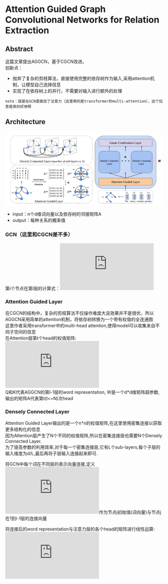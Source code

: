 # Attention Guided Graph Convolutional Networks for Relation Extraction
## Abstract
这篇文章提出AGGCN，基于CGCN改进。<br>
创新点：
* 抛弃了复杂的剪枝算法，直接使用完整的依存树作为输入,采用attention机制，让模型自己选择信息
* 实现了在依存树上的并行，不需要对输入进行额外的处理

`note：就是在GCN里面加了注意力（这里用的是transformer的multi-attention），这个玩意是真的好用啊`

## Architecture
![](https://github.com/tangshisong/NRE/blob/master/image/1.png)<br>

* input：n个d维词向量以及依存树的邻接矩阵A
* output：每种关系的概率值
### GCN（这里和CGCN差不多）
第i个节点在第l层的计算式：![](https://latex.codecogs.com/gif.latex?h_%7Bi%7D%5E%7B%28l%29%7D%3D%5Csigma%20%28%5Csum_%7Bj%3D1%7D%5E%7Bn%7D%20A_%7Bij%7D%20W%5E%7B%28l-1%29%7D%20h_%7Bj%7D%5E%7B%28l-1%29%7D%20&amp;plus;%20b%5E%7B%28l-1%29%7D%29)

### Attention Guided Layer
在CGCN的结构中，复杂的剪枝算法不仅操作难度大且效果并不是很优，所以AGGCN采用简单的attention机制，将依存树转换为一个带有权值的全连通图<br>
这里作者采用transformer中的multi-head attention,使得model可以收集来自不同子空间的信息<br>
在Attention层第t个head的权值矩阵:
![](https://latex.codecogs.com/gif.latex?%5Ctilde%7BA%7D%5E%7B%28t%29%7D%3Dsoftmax%28%5Cfrac%7BQW_%7Bi%7D%5E%7BQ%7D%20*%28KW_%7Bi%7D%5E%7BK%7D%29%5E%7BT%7D%7D%7B%5Csqrt%7Bd%7D%7D%29V)<br>
Q和K代表AGGCN的第l-1层的word representation, W是一个d\*d维矩阵超参数,输出的矩阵A代表第t(t<=N)次head<br>

### Densely Connected Layer
Attention Guided Layer输出的是一个n\*n的权值矩阵,在这里使用密集连接以获取更多结构化的信息<br>
因为Attention层产生了N个不同的权值矩阵,所以在密集连接层也需要N个Densely Connected Layer.<br>
为了提高参数的利用效率,对于每一个密集连接层,它有L个sub-layers,每个子层的输入维度为d/L,最后再将子层输入连接起来即可.<br>

将GCN中每个词在不同层的表示向量连接,定义![](https://latex.codecogs.com/gif.latex?g_%7Bj%7D%5E%7B%28l%29%7D%3D%5Bx_%7Bj%7D%3Bh_%7Bj%7D%5E%7B%281%29%7D%3B...%3Bh_%7Bj%7D%5E%7B%28l-1%29%7D%5D)作为节点j初始值(词向量)与节点j在1到l-1层的连接向量<br>

将连接后的word representation与注意力层的各个head的矩阵进行线性运算:
![](https://latex.codecogs.com/gif.latex?h_%7Bt_%7Bi%7D%7D%5E%7B%28l%29%7D%3D%5Csigma%20%28%5Csum_%7Bj%3D1%7D%5E%7Bn%7D%5Ctilde%7BA%7D_%7Bij%7D%5E%7B%28t%29%7D%20W_%7Bt%7D%5E%7B%28l%29%7D%20g_%7Bj%7D%5E%7B%28l%29%7D%20&amp;plus;%20b_%7Bt%7D%5E%7B%28l%29%7D%29)
